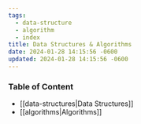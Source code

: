 ```yaml
---
tags:
  - data-structure
  - algorithm
  - index
title: Data Structures & Algorithms
date: 2024-01-28 14:15:56 -0600
updated: 2024-01-28 14:15:56 -0600
---
```


### Table of Content

* [[data-structures|Data Structures]]
* [[algorithms|Algorithms]]
